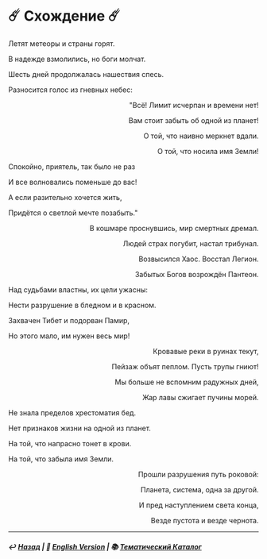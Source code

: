 
# ☄️ Схождение ☄️
<p align="left">Летят метеоры и страны горят.</p>
  
<p align="left">В надежде взмолились, но боги молчат.</p>
  
<p align="left">Шесть дней продолжалась нашествия спесь.</p>
  
<p align="left">Разносится голос из гневных небес:</p>

<p align="right">"Всё! Лимит исчерпан и времени нет!</p>
  
<p align="right">Вам стоит забыть об одной из планет!</p>

<p align="right">О той, что наивно меркнет вдали.</p>

<p align="right">О той, что носила имя Земли!</p>

<p align="left">Спокойно, приятель, так было не раз</p>
  
<p align="left">И все волновались поменьше до вас!</p>

<p align="left">А если разительно хочется жить,</p>

<p align="left">Придётся о светлой мечте позабыть."</p>

<p align="right">В кошмаре проснувшись, мир смертных дремал.</p>
  
<p align="right">Людей страх погубит, настал трибунал.</p>

<p align="right">Возвысился Хаос. Восстал Легион.</p>

<p align="right">Забытых Богов возрождён Пантеон.</p>

<p align="left">Над судьбами властны, их цели ужасны:</p>
  
<p align="left">Нести разрушение в бледном и в красном.</p>

<p align="left">Захвачен Тибет и подорван Памир,</p>

<p align="left">Но этого мало, им нужен весь мир!</p>

<p align="right">Кровавые реки в руинах текут,</p>

<p align="right">Пейзаж объят пеплом. Пусть трупы гниют!</p>

<p align="right">Мы больше не вспомним радужных дней,</p>

<p align="right">Жар лавы сжигает пучины морей.</p>

<p align="left">Не знала пределов хрестоматия бед.</p>
  
<p align="left">Нет признаков жизни на одной из планет.</p>

<p align="left">На той, что напрасно тонет в крови.</p>

<p align="left">На той, что забыла имя Земли.</p>

<p align="right">Прошли разрушения путь роковой:</p>
  
<p align="right">Планета, система, одна за другой.</p>

<p align="right">И пред наступлением света конца,</p>

<p align="right">Везде пустота и везде чернота.</p>

***

##### ↩️ [Назад](index-2.md) | 🗽 [English Version](convergence.md) | 📚 [Тематический Каталог](index_2t.md)

